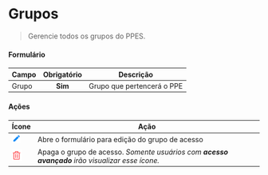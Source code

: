 # Grupos

> Gerencie todos os grupos do PPES.

#### Formulário

| Campo | Obrigatório | Descrição                  |
| ----- | :---------: | -------------------------- |
| Grupo |   **Sim**   | Grupo que pertencerá o PPE |

#### Ações

| Ícone                                  | Ação                                                                                            |
| -------------------------------------- | ----------------------------------------------------------------------------------------------- |
| ![logo](../../assets/icons/Pencil.png) | Abre o formulário para edição do grupo de acesso                                                |
| ![logo](../../assets/icons/Trash.png)  | Apaga o grupo de acesso. _Somente usuários com **acesso avançado** irão visualizar esse ícone._ |
